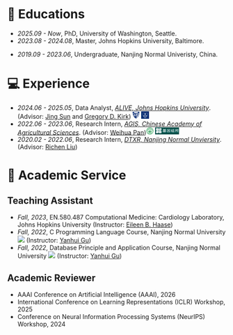 
# 🏫 Educations
- *2025.09 - Now*, PhD, University of Washington, Seattle.
- *2023.08 - 2024.08*, Master, Johns Hopkins University, Baltimore.
<!-- <img src='/images/logo/jhu.png' style="height: 1.2em;"> -->
- *2019.09 - 2023.06*, Undergraduate, Nanjing Normal Univeristy, China.
<!-- <img src='/images/logo/nnu.svg' style="height: 1.2em;"> -->
<!-- - *2016.09 - 2019.06*, Zhejiang Tiantai High School, China.<img src='/images/logo/ttzx.png' style="height: 1.2em;"> -->

<!-- # 💬 Invited Talks 📖
- *2023.06*, Speech at NJNU's Class of 2023 Commencement \| [\[Video\]](https://www.bilibili.com/video/BV1PX4y1s7P7) \| [\[Press\]](http://news.njnu.edu.cn/info/1107/100226.htm) -->

# 💻 Experience
- *2024.06 - 2025.05*, Data Analyst, [*ALIVE, Johns Hopkins University*](https://publichealth.jhu.edu/aids-linked-to-the-intravenous-experience). (Advisor: [Jing Sun](https://publichealth.jhu.edu/faculty/3744/jing-sun) and [Gregory D. Kirk](https://publichealth.jhu.edu/faculty/1507/gregory-d-kirk)) <img src='/images/logo/jhu_1.png' style="height: 1.2em;"> <img src='/images/logo/jhph.png' style="height: 1.2em;"> 
- *2022.06 - 2023.06*, Research Intern, [*AGIS, Chinese Academy of Agricultural Sciences*](https://agis.caas.cn/en/index.htm). (Advisor: [Weihua Pan](https://agis.caas.cn/en/research/principalinvestigator/253198.htm))<img src='/images/logo/caas.png' style="height: 1.2em;"> <img src='/images/logo/agis.png' style="height: 1.2em;">
- *2020.02 - 2022.06*, Research Intern, [*DTXR, Nanjing Normal Unviersity*](https://dabigtou.github.io/richenliu/). (Advisor: [Richen Liu](https://dabigtou.github.io/richenliu/))

# 📝 Academic Service
## Teaching Assistant
<!-- - *Fall, 2024*,  EN.580.710, Ethical Challenges in BME, Johns Hopkins University (Instructor: [Julia Massimelli Sewall](https://www.bme.jhu.edu/people/faculty/julia-massimelli-sewall/)) -->
- *Fall, 2023*,  EN.580.487 Computational Medicine: Cardiology Laboratory, Johns Hopkins University (Instructor: [Eileen B. Haase](https://www.bme.jhu.edu/people/faculty/eileen-b-haase/))
- *Fall, 2022*,  C Programming Language Course, Nanjing Normal University
[![](https://img.shields.io/github/stars/nnucs/C2022FALL?style=social&label=Code+Stars)](https://github.com/nnucs/C2022FALL) (Instructor: [Yanhui Gu](http://schools.njnu.edu.cn/computer/person/yanhui-gu))
- *Fall, 2022*, Database Principle and Application Course, Nanjing Normal University
[![](https://img.shields.io/github/stars/nnucs/DB2022FALL?style=social&label=Code+Stars)](https://github.com/nnucs/DB2022FALL) (Instructor: [Yanhui Gu](http://schools.njnu.edu.cn/computer/person/yanhui-gu))

## Academic Reviewer
- AAAI Conference on Artificial Intelligence (AAAI), 2026
- International Conference on Learning Representations (ICLR) Workshop, 2025
- Conference on Neural Information Processing Systems (NeurIPS) Workshop, 2024



<!-- - *2022.01 - 2022.05*, [Beijing NSTC](http://www.bjnstc.com/), Beijing.<img src='/images/logo/bjnstc.png' style="height: 1.2em;"> -->

<!-- - *2021.06 - 2021.09*, Alibaba, Hangzhou.
- *2019.05 - 2020.02*, [EnjoyMusic](https://enjoymusic.ai/), Hangzhou.
- *2019.02 - 2019.05*, [YiWise](https://www.yiwise.com/), Hangzhou.
- *2018.08 - 2019.02*, [MSRA, machine learning Group](https://www.microsoft.com/en-us/research/group/machine-learning-research-group/), Beijing.
- *2018.01 - 2018.06*, [NetEase, AI department](https://hr.163.com/zc/12-ai/index.html), Hangzhou.
- *2017.08 - 2018.12*, DashBase (acquired by [Cisco](https://blogs.cisco.com/news/349511)), Hangzhou. -->